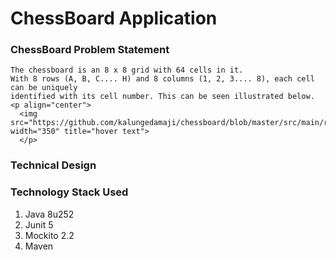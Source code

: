 # ChessBoard Application

### ChessBoard Problem Statement
```
The chessboard is an 8 x 8 grid with 64 cells in it.
With 8 rows (A, B, C.... H) and 8 columns (1, 2, 3.... 8), each cell can be uniquely
identified with its cell number. This can be seen illustrated below.
<p align="center">
  <img src="https://github.com/kalungedamaji/chessboard/blob/master/src/main/resources/Chessboard.png" width="350" title="hover text">
  </p>
```
### Technical Design

### Technology Stack Used
1. Java 8u252
2. Junit 5
3. Mockito 2.2
4. Maven 


